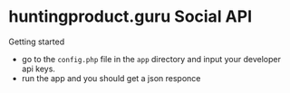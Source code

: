 # huntingproduct.guru Social API


Getting started
- go to the `config.php` file in the `app` directory and input your developer api keys.
- run the app and you should get a json responce
